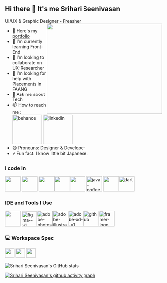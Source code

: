 ## Hi there 👋 It's me Srihari Seenivasan

UI/UX & Graphic Designer - Freasher
<img align="right" width="370" height="290" src="https://i.pinimg.com/originals/47/f0/34/47f0342cec72b800463bf003eac1257e.gif">
- 🔭 Here's my [portfolio](https://srihariseenivasan.netlify.app/)                                                 
- 🌱 I’m currently learning Front-End
- 👯 I’m looking to collaborate on UX-Researcher
- 🤔 I’m looking for help with Placements in FAANG
- 💬 Ask me about Tech
- 📫 How to reach me :
<br /> [<img width="94" height="94" src="https://img.icons8.com/3d-fluency/94/behance.png" alt="behance" />](https://www.behance.net/srihari96) [<img width="94" height="94" src="https://img.icons8.com/3d-fluency/94/linkedin.png" alt="linkedin"/>](https://www.linkedin.com/in/sri-hari200310/)
- 😄 Pronouns: Designer & Developer
- ⚡ Fun fact: I know little bit Japanese.


### I code in
 <img height="50" width="50" src="https://img.icons8.com/color/48/000000/html-5.png" /> <img height="50" width="50" src="https://img.icons8.com/color/48/000000/css3.png" /> 
 <img height="50" width="50" src="https://img.icons8.com/color/48/000000/javascript.png"/><img height="50" width="50" src="https://img.icons8.com/color/48/000000/flutter.png" /><img height="50" width="50" src="https://img.icons8.com/color/48/000000/google-firebase-console.png"/>     <img width="50" height="50" src="https://img.icons8.com/3d-fluency/94/java-coffee-cup-logo.png" alt="java-coffee-cup-logo"/> <img height="50" width="50" src="https://img.icons8.com/color/48/null/graphql.png"/><img width="50" height="50" src="https://img.icons8.com/color/48/dart.png" alt="dart"/>

### IDE and Tools I Use
<img height="50" width="50" src="https://img.icons8.com/color/48/000000/visual-studio-code-2019.png"/> <img width="48" height="48" src="https://img.icons8.com/color/48/figma--v1.png" alt="figma--v1"/><img width="50" height="50" src="https://img.icons8.com/color/48/adobe-photoshop--v1.png" alt="adobe-photoshop--v1"/><img width="50" height="50" src="https://img.icons8.com/color/48/adobe-illustrator--v1.png" alt="adobe-illustrator--v1"/><img width="50" height="50" src="https://img.icons8.com/color/48/adobe-xd--v1.png" alt="adobe-xd--v1"/><img width="50" height="50" src="https://img.icons8.com/3d-fluency/94/github.png" alt="github"/><img width="50" height="50" src="https://img.icons8.com/plumpy/24/framer-logo.png" alt="framer-logo"/>


### 💻 Workspace Spec
<img height="30" src="https://img.shields.io/badge/Macbook-Pro_M1-ED1C24?style=for-the-badge&logo=apple&logoColor=white"/> <img height="30" src="https://img.shields.io/badge/NVIDIA-GTX1650-76B900?style=for-the-badge&logo=nvidia&logoColor=white"/>  <img height="30" src="https://img.shields.io/badge/AMD-Ryzen_5_4600H-ED1C24?style=for-the-badge&logo=amd&logoColor=white"/> 

![Srihari Seenivasan's GitHub stats](https://github-readme-stats.vercel.app/api?username=hareesh-r&theme=dark&show_icons=true&&hide=issues,contribs)



[![Srihari Seenivasan's github activity graph](https://github-readme-activity-graph.vercel.app/graph?username=hareesh-r&bg_color=000000&color=ffffff&line=51f565&point=ffffff&area=true&hide_border=true)](https://github.com/ashutosh00710/github-readme-activity-graph)
